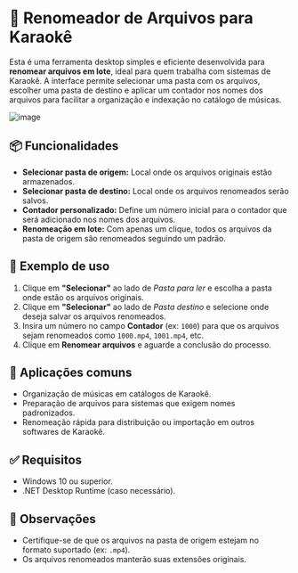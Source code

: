 # 🎤 Renomeador de Arquivos para Karaokê

Esta é uma ferramenta desktop simples e eficiente desenvolvida para **renomear arquivos em lote**, ideal para quem trabalha com sistemas de Karaokê. A interface permite selecionar uma pasta com os arquivos, escolher uma pasta de destino e aplicar um contador nos nomes dos arquivos para facilitar a organização e indexação no catálogo de músicas.

![image](https://github.com/user-attachments/assets/dc68bcef-6bfe-4f4f-88dc-81400bc55a90)

## 📦 Funcionalidades

- **Selecionar pasta de origem:** Local onde os arquivos originais estão armazenados.
- **Selecionar pasta de destino:** Local onde os arquivos renomeados serão salvos.
- **Contador personalizado:** Define um número inicial para o contador que será adicionado nos nomes dos arquivos.
- **Renomeação em lote:** Com apenas um clique, todos os arquivos da pasta de origem são renomeados seguindo um padrão.

## 🔧 Exemplo de uso

1. Clique em **"Selecionar"** ao lado de *Pasta para ler* e escolha a pasta onde estão os arquivos originais.
2. Clique em **"Selecionar"** ao lado de *Pasta destino* e selecione onde deseja salvar os arquivos renomeados.
3. Insira um número no campo **Contador** (ex: `1000`) para que os arquivos sejam renomeados como `1000.mp4`, `1001.mp4`, etc.
4. Clique em **Renomear arquivos** e aguarde a conclusão do processo.

## 🧠 Aplicações comuns

- Organização de músicas em catálogos de Karaokê.
- Preparação de arquivos para sistemas que exigem nomes padronizados.
- Renomeação rápida para distribuição ou importação em outros softwares de Karaokê.

## ✅ Requisitos

- Windows 10 ou superior.
- .NET Desktop Runtime (caso necessário).

## 📌 Observações

- Certifique-se de que os arquivos na pasta de origem estejam no formato suportado (ex: `.mp4`).
- Os arquivos renomeados manterão suas extensões originais.
